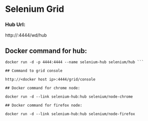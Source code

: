 # Selenium Grid

### Hub Url:
http://<hub-machine-ip>:4444/wd/hub

## Docker command for hub:

``` docker pull selenium/hub
docker run -d -p 4444:4444 --name selenium-hub selenium/hub ```

## Command to grid console

http://<docker host ip>:4444/grid/console

## Docker command for chrome node:

docker run -d --link selenium-hub:hub selenium/node-chrome

## Docker command for firefox node:

docker run -d --link selenium-hub:hub selenium/node-firefox
